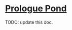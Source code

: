 # [Prologue Pond](https://www.mousehuntgame.com/preferences.php?tab=mousehunt-improved-settings#mousehunt-improved-settings-location-hud)

TODO: update this doc.
